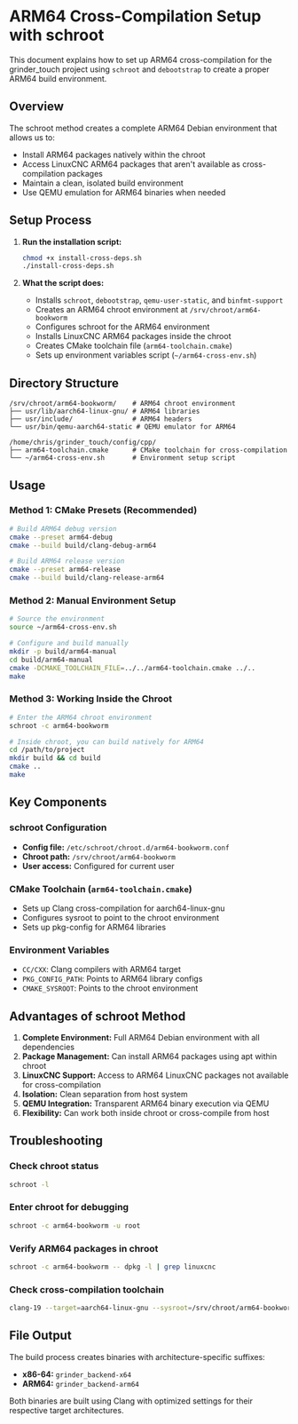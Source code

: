 # ARM64 Cross-Compilation Setup with schroot

This document explains how to set up ARM64 cross-compilation for the grinder_touch project using `schroot` and `debootstrap` to create a proper ARM64 build environment.

## Overview

The schroot method creates a complete ARM64 Debian environment that allows us to:

- Install ARM64 packages natively within the chroot
- Access LinuxCNC ARM64 packages that aren't available as cross-compilation packages
- Maintain a clean, isolated build environment
- Use QEMU emulation for ARM64 binaries when needed

## Setup Process

1. **Run the installation script:**

   ```bash
   chmod +x install-cross-deps.sh
   ./install-cross-deps.sh
   ```

2. **What the script does:**
   - Installs `schroot`, `debootstrap`, `qemu-user-static`, and `binfmt-support`
   - Creates an ARM64 chroot environment at `/srv/chroot/arm64-bookworm`
   - Configures schroot for the ARM64 environment
   - Installs LinuxCNC ARM64 packages inside the chroot
   - Creates CMake toolchain file (`arm64-toolchain.cmake`)
   - Sets up environment variables script (`~/arm64-cross-env.sh`)

## Directory Structure

```
/srv/chroot/arm64-bookworm/    # ARM64 chroot environment
├── usr/lib/aarch64-linux-gnu/ # ARM64 libraries
├── usr/include/               # ARM64 headers
└── usr/bin/qemu-aarch64-static # QEMU emulator for ARM64

/home/chris/grinder_touch/config/cpp/
├── arm64-toolchain.cmake      # CMake toolchain for cross-compilation
└── ~/arm64-cross-env.sh       # Environment setup script
```

## Usage

### Method 1: CMake Presets (Recommended)

```bash
# Build ARM64 debug version
cmake --preset arm64-debug
cmake --build build/clang-debug-arm64

# Build ARM64 release version  
cmake --preset arm64-release
cmake --build build/clang-release-arm64
```

### Method 2: Manual Environment Setup

```bash
# Source the environment
source ~/arm64-cross-env.sh

# Configure and build manually
mkdir -p build/arm64-manual
cd build/arm64-manual
cmake -DCMAKE_TOOLCHAIN_FILE=../../arm64-toolchain.cmake ../..
make
```

### Method 3: Working Inside the Chroot

```bash
# Enter the ARM64 chroot environment
schroot -c arm64-bookworm

# Inside chroot, you can build natively for ARM64
cd /path/to/project
mkdir build && cd build
cmake ..
make
```

## Key Components

### schroot Configuration

- **Config file:** `/etc/schroot/chroot.d/arm64-bookworm.conf`
- **Chroot path:** `/srv/chroot/arm64-bookworm`
- **User access:** Configured for current user

### CMake Toolchain (`arm64-toolchain.cmake`)

- Sets up Clang cross-compilation for aarch64-linux-gnu
- Configures sysroot to point to the chroot environment
- Sets up pkg-config for ARM64 libraries

### Environment Variables

- `CC/CXX`: Clang compilers with ARM64 target
- `PKG_CONFIG_PATH`: Points to ARM64 library configs
- `CMAKE_SYSROOT`: Points to the chroot environment

## Advantages of schroot Method

1. **Complete Environment:** Full ARM64 Debian environment with all dependencies
2. **Package Management:** Can install ARM64 packages using apt within chroot
3. **LinuxCNC Support:** Access to ARM64 LinuxCNC packages not available for cross-compilation
4. **Isolation:** Clean separation from host system
5. **QEMU Integration:** Transparent ARM64 binary execution via QEMU
6. **Flexibility:** Can work both inside chroot or cross-compile from host

## Troubleshooting

### Check chroot status

```bash
schroot -l
```

### Enter chroot for debugging

```bash
schroot -c arm64-bookworm -u root
```

### Verify ARM64 packages in chroot

```bash
schroot -c arm64-bookworm -- dpkg -l | grep linuxcnc
```

### Check cross-compilation toolchain

```bash
clang-19 --target=aarch64-linux-gnu --sysroot=/srv/chroot/arm64-bookworm -v
```

## File Output

The build process creates binaries with architecture-specific suffixes:

- **x86-64:** `grinder_backend-x64`
- **ARM64:** `grinder_backend-arm64`

Both binaries are built using Clang with optimized settings for their respective target architectures.
